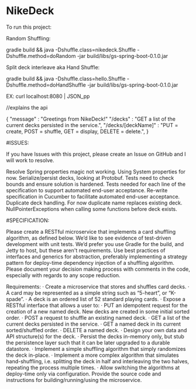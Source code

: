 # NikeDeck

To run this project:

Random Shuffling:

gradle build && java -Dshuffle.class=nikedeck.Shuffle -Dshuffle.method=doRandom -jar build/libs/gs-spring-boot-0.1.0.jar

Split deck interleave aka Hand Shuffle:

gradle build && java -Dshuffle.class=hello.Shuffle -Dshuffle.method=doHandShuffle -jar build/libs/gs-spring-boot-0.1.0.jar

EX: curl localhost:8080 | JSON_pp 

 //explains the api

{
   "message" : "Greetings from NikeDeck!"
   "/decks" : "GET a list of the current decks persisted in the service.",
   "/decks/[deckName]" : "PUT = create, POST = shuffle, GET = display, DELETE = delete.",
}

#ISSUES:

If you have Issues with this project, please create an Issue on GitHub and I will work to resolve.

Resolve Spring properties magic not working.  Using System properties for now.
Serialize/persist decks, looking at Protobuf.
Tests need to check bounds and ensure solution is hardened.
Tests needed for each line of the specification to support automated end-user acceptance.
Re-write specification in Cucumber to facilitate automated end-user acceptance.
Duplicate deck handling.  For now duplicate name replaces existing deck.
NullPointerExceptions when calling some functions before deck exists.

#SPECIFICATION:

Please create a RESTful microservice that implements a card shuffling algorithm, as defined below.  We’d like to see evidence of test-driven development with unit tests.  We’d prefer you use Gradle for the build, and Jetty to host, but these aren't requirements.  Use best practices of interfaces and generics for abstraction, preferably implementing a strategy pattern for deploy-time dependency injection of a shuffling algorithm.  Please document your decision making process with comments in the code, especially with regards to any scope reduction.
 
Requirements:
·         Create a microservice that stores and shuffles card decks.
·         A card may be represented as a simple string such as “5-heart”, or “K-spade”.
·         A deck is an ordered list of 52 standard playing cards.
·         Expose a RESTful interface that allows a user to:
·         PUT an idempotent request for the creation of a new named deck.  New decks are created in some initial sorted order.
·         POST a request to shuffle an existing named deck.
·         GET a list of the current decks persisted in the service.
·         GET a named deck in its current sorted/shuffled order.
·         DELETE a named deck.
·         Design your own data and API structure(s) for the deck.
·         Persist the decks in-memory only, but stub the persistence layer such that it can be later upgraded to a durable datastore.
·         Implement a simple shuffling algorithm that simply randomizes the deck in-place.
·         Implement a more complex algorithm that simulates hand-shuffling, i.e. splitting the deck in half and interleaving the two halves, repeating the process multiple times.
·         Allow switching the algorithms at deploy-time only via configuration.
 Provide the source code and instructions for building/running/using the microservice.
